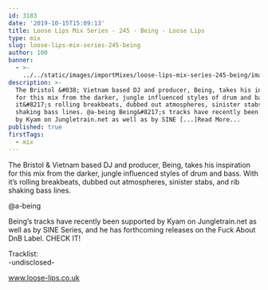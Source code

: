 ```yaml
---
id: 3183
date: '2019-10-15T15:09:13'
title: Loose Lips Mix Series - 245 - Being - Loose Lips
type: mix
slug: loose-lips-mix-series-245-being
author: 100
banner:
  - >-
    ../../static/images/importMixes/loose-lips-mix-series-245-being/image3183.jpeg
description: >-
  The Bristol &#038; Vietnam based DJ and producer, Being, takes his inspiration
  for this mix from the darker, jungle influenced styles of drum and bass. With
  it&#8217;s rolling breakbeats, dubbed out atmospheres, sinister stabs, and rib
  shaking bass lines. @a-being Being&#8217;s tracks have recently been supported
  by Kyam on Jungletrain.net as well as by SINE [...]Read More...
published: true
firstTags:
  - mix
---
```

The Bristol & Vietnam based DJ and producer, Being, takes his inspiration for this mix from the darker, jungle influenced styles of drum and bass. With it’s rolling breakbeats, dubbed out atmospheres, sinister stabs, and rib shaking bass lines.

@a-being

Being’s tracks have recently been supported by Kyam on Jungletrain.net as well as by SINE Series, and he has forthcoming releases on the Fuck About DnB Label. CHECK IT!

Tracklist:  
\-undisclosed-

www.loose-lips.co.uk